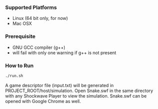 ### Supported Platforms

- Linux (64 bit only, for now)
- Mac OSX

### Prerequisite

- GNU GCC compiler (g++)
- will fail with only one warning if g++ is not present

### How to Run

```bash
./run.sh
```

A game descriptor file (input.txt) will be generated in PROJECT_ROOT/host/simulation. Open Snake.swf in the same directory with any Shockwave Player to view the simulation. Snake.swf can be opened with Google Chrome as well.